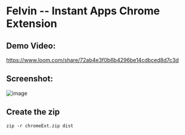# Felvin -- Instant Apps Chrome Extension
## Demo Video:
https://www.loom.com/share/72ab4e3f0b6b4296be14cdbced8d7c3d

## Screenshot:
![image](https://user-images.githubusercontent.com/68962290/148575269-99de542d-7066-442c-9249-10c5947198d6.png)

## Create the zip
```
zip -r chromeExt.zip dist
```
